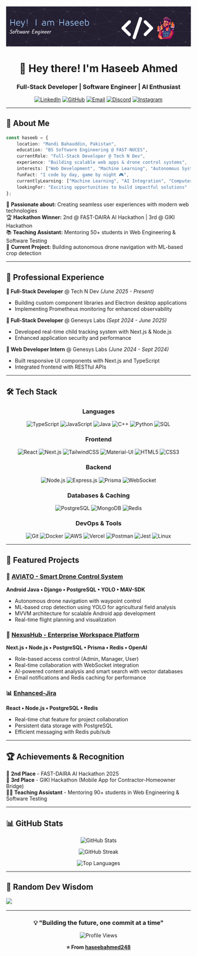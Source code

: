 ![Header](./myheader.png)

<div align="center">
  
# 👋 Hey there! I'm Haseeb Ahmed

### Full-Stack Developer | Software Engineer | AI Enthusiast

[![LinkedIn](https://img.shields.io/badge/LinkedIn-%230077B5.svg?logo=linkedin&logoColor=white)](https://linkedin.com/in/haseeb-ahmed-dev)
[![GitHub](https://img.shields.io/badge/GitHub-%23121011.svg?logo=github&logoColor=white)](https://github.com/haseebahmed248)
[![Email](https://img.shields.io/badge/Email-D14836?logo=gmail&logoColor=white)](mailto:haseebahmed6621@gmail.com)
[![Discord](https://img.shields.io/badge/Discord-%237289DA.svg?logo=discord&logoColor=white)](https://discord.gg/haseeb.tar.xz)
[![Instagram](https://img.shields.io/badge/Instagram-%23E4405F.svg?logo=Instagram&logoColor=white)](https://instagram.com/_haseeb_.x)

</div>

---

## 🚀 About Me

```typescript
const haseeb = {
    location: "Mandi Bahauddin, Pakistan",
    education: "BS Software Engineering @ FAST-NUCES",
    currentRole: "Full-Stack Developer @ Tech N Dev",
    experience: "Building scalable web apps & drone control systems",
    interests: ["Web Development", "Machine Learning", "Autonomous Systems"],
    funFact: "I code by day, game by night 🎮",
    currentlyLearning: ["Machine Learning", "AI Integration", "Computer Vision"],
    lookingFor: "Exciting opportunities to build impactful solutions"
};
```

🎯 **Passionate about:** Creating seamless user experiences with modern web technologies  
🏆 **Hackathon Winner:** 2nd @ FAST-DAIRA AI Hackathon | 3rd @ GIKI Hackathon  
📚 **Teaching Assistant:** Mentoring 50+ students in Web Engineering & Software Testing  
🚁 **Current Project:** Building autonomous drone navigation with ML-based crop detection

---

## 💼 Professional Experience

**🔹 Full-Stack Developer** @ Tech N Dev *(June 2025 - Present)*
- Building custom component libraries and Electron desktop applications
- Implementing Prometheus monitoring for enhanced observability

**🔹 Full-Stack Developer** @ Genesys Labs *(Sept 2024 - June 2025)*
- Developed real-time child tracking system with Next.js & Node.js
- Enhanced application security and performance

**🔹 Web Developer Intern** @ Genesys Labs *(June 2024 - Sept 2024)*
- Built responsive UI components with Next.js and TypeScript
- Integrated frontend with RESTful APIs

---

## 🛠️ Tech Stack

<div align="center">

### Languages
![TypeScript](https://img.shields.io/badge/TypeScript-%23007ACC.svg?style=for-the-badge&logo=typescript&logoColor=white)
![JavaScript](https://img.shields.io/badge/JavaScript-%23323330.svg?style=for-the-badge&logo=javascript&logoColor=%23F7DF1E)
![Java](https://img.shields.io/badge/Java-%23ED8B00.svg?style=for-the-badge&logo=openjdk&logoColor=white)
![C++](https://img.shields.io/badge/C++-%2300599C.svg?style=for-the-badge&logo=c%2B%2B&logoColor=white)
![Python](https://img.shields.io/badge/Python-3670A0?style=for-the-badge&logo=python&logoColor=ffdd54)
![SQL](https://img.shields.io/badge/SQL-%2307405e.svg?style=for-the-badge&logo=postgresql&logoColor=white)

### Frontend
![React](https://img.shields.io/badge/React-%2320232a.svg?style=for-the-badge&logo=react&logoColor=%2361DAFB)
![Next.js](https://img.shields.io/badge/Next.js-black?style=for-the-badge&logo=next.js&logoColor=white)
![TailwindCSS](https://img.shields.io/badge/Tailwind-%2338B2AC.svg?style=for-the-badge&logo=tailwind-css&logoColor=white)
![Material-UI](https://img.shields.io/badge/MUI-%230081CB.svg?style=for-the-badge&logo=mui&logoColor=white)
![HTML5](https://img.shields.io/badge/HTML5-%23E34F26.svg?style=for-the-badge&logo=html5&logoColor=white)
![CSS3](https://img.shields.io/badge/CSS3-%231572B6.svg?style=for-the-badge&logo=css3&logoColor=white)

### Backend
![Node.js](https://img.shields.io/badge/Node.js-6DA55F?style=for-the-badge&logo=node.js&logoColor=white)
![Express.js](https://img.shields.io/badge/Express.js-%23404d59.svg?style=for-the-badge&logo=express&logoColor=%2361DAFB)
![Prisma](https://img.shields.io/badge/Prisma-3982CE?style=for-the-badge&logo=Prisma&logoColor=white)
![WebSocket](https://img.shields.io/badge/WebSocket-010101?style=for-the-badge&logo=socket.io&logoColor=white)

### Databases & Caching
![PostgreSQL](https://img.shields.io/badge/PostgreSQL-%23316192.svg?style=for-the-badge&logo=postgresql&logoColor=white)
![MongoDB](https://img.shields.io/badge/MongoDB-%234ea94b.svg?style=for-the-badge&logo=mongodb&logoColor=white)
![Redis](https://img.shields.io/badge/Redis-%23DD0031.svg?style=for-the-badge&logo=redis&logoColor=white)

### DevOps & Tools
![Git](https://img.shields.io/badge/Git-%23F05033.svg?style=for-the-badge&logo=git&logoColor=white)
![Docker](https://img.shields.io/badge/Docker-%230db7ed.svg?style=for-the-badge&logo=docker&logoColor=white)
![AWS](https://img.shields.io/badge/AWS-%23FF9900.svg?style=for-the-badge&logo=amazon-aws&logoColor=white)
![Vercel](https://img.shields.io/badge/Vercel-%23000000.svg?style=for-the-badge&logo=vercel&logoColor=white)
![Postman](https://img.shields.io/badge/Postman-FF6C37?style=for-the-badge&logo=postman&logoColor=white)
![Jest](https://img.shields.io/badge/Jest-%23C21325.svg?style=for-the-badge&logo=jest&logoColor=white)
![Linux](https://img.shields.io/badge/Linux-FCC624?style=for-the-badge&logo=linux&logoColor=black)

</div>

---

## 🎯 Featured Projects

### 🚁 [AVIATO - Smart Drone Control System](https://github.com/haseebahmed248)
**Android Java • Django • PostgreSQL • YOLO • MAV-SDK**
- Autonomous drone navigation with waypoint control
- ML-based crop detection using YOLO for agricultural field analysis
- MVVM architecture for scalable Android app development
- Real-time flight planning and visualization

### 💼 [NexusHub - Enterprise Workspace Platform](https://github.com/haseebahmed248)
**Next.js • Node.js • PostgreSQL • Prisma • Redis • OpenAI**
- Role-based access control (Admin, Manager, User)
- Real-time collaboration with WebSocket integration
- AI-powered content analysis and smart search with vector databases
- Email notifications and Redis caching for performance

### 📊 [Enhanced-Jira](https://github.com/haseebahmed248)
**React • Node.js • PostgreSQL • Redis**
- Real-time chat feature for project collaboration
- Persistent data storage with PostgreSQL
- Efficient messaging with Redis pub/sub

---

## 🏆 Achievements & Recognition

🥈 **2nd Place** - FAST-DAIRA AI Hackathon 2025  
🥉 **3rd Place** - GIKI Hackathon (Mobile App for Contractor-Homeowner Bridge)  
👨‍🏫 **Teaching Assistant** - Mentoring 90+ students in Web Engineering & Software Testing

---

## 📊 GitHub Stats

<div align="center">
  
![GitHub Stats](https://github-readme-stats.vercel.app/api?username=haseebahmed248&theme=radical&hide_border=true&include_all_commits=true&count_private=true)

![GitHub Streak](https://github-readme-streak-stats.herokuapp.com/?user=haseebahmed248&theme=radical&hide_border=true)

![Top Languages](https://github-readme-stats.vercel.app/api/top-langs/?username=haseebahmed248&theme=radical&hide_border=true&include_all_commits=true&count_private=true&layout=compact)

</div>

---

## 💭 Random Dev Wisdom

![](https://quotes-github-readme.vercel.app/api?type=horizontal&theme=radical)

---

<div align="center">

### 💡 "Building the future, one commit at a time"

![Profile Views](https://visitcount.itsvg.in/api?id=haseebahmed248&icon=2&color=0)

**⭐ From [haseebahmed248](https://github.com/haseebahmed248)**

</div>

